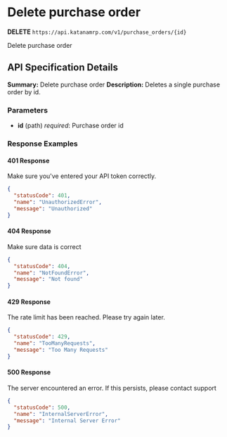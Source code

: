 # Delete purchase order

**DELETE** `https://api.katanamrp.com/v1/purchase_orders/{id}`

Delete purchase order

## API Specification Details

**Summary:** Delete purchase order **Description:** Deletes a single purchase order by
id.

### Parameters

- **id** (path) *required*: Purchase order id

### Response Examples

#### 401 Response

Make sure you've entered your API token correctly.

```json
{
  "statusCode": 401,
  "name": "UnauthorizedError",
  "message": "Unauthorized"
}
```

#### 404 Response

Make sure data is correct

```json
{
  "statusCode": 404,
  "name": "NotFoundError",
  "message": "Not found"
}
```

#### 429 Response

The rate limit has been reached. Please try again later.

```json
{
  "statusCode": 429,
  "name": "TooManyRequests",
  "message": "Too Many Requests"
}
```

#### 500 Response

The server encountered an error. If this persists, please contact support

```json
{
  "statusCode": 500,
  "name": "InternalServerError",
  "message": "Internal Server Error"
}
```
